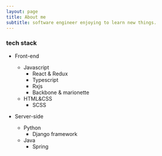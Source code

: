 ```yaml
---
layout: page
title: About me
subtitle: software engineer enjoying to learn new things. 
---
```


### tech stack

- Front-end
  - Javascript
    - React & Redux
    - Typescript
    - Rxjs 
    - Backbone & marionette
  - HTML&CSS
    - SCSS 

- Server-side
  - Python
    - Django framework
  - Java
    - Spring 

